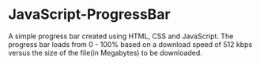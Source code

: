 # JavaScript-ProgressBar
A simple progress bar created using HTML, CSS and JavaScript. The progress bar loads from 0 - 100% based on a download speed of 512 kbps versus the size of the file(in Megabytes) to be downloaded.
